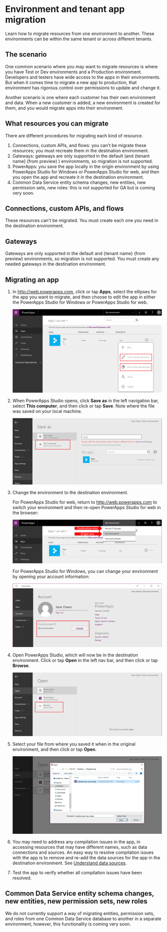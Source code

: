 <properties
	pageTitle="How to migrate PowerApps between environments and tenants | Microsoft PowerApps"
	description="How to migrate apps among environments and tenants"
	services=""
	suite="powerapps"
	documentationCenter="na"
	authors="RickSaling"
	manager="anneta"
	editor=""
	tags=""/>

<tags
   ms.service="powerapps"
   ms.devlang="na"
   ms.topic="article"
   ms.tgt_pltfrm="na"
   ms.workload="na"
   ms.date="10/30/2016"
   ms.author="ricksal;jamesol"/>

# Environment and tenant app migration
Learn how to migrate resources from one environment to another. These environments can be within the same tenant or across different tenants.

## The scenario
One common scenario where you may want to migrate resources is where you have Test or Dev environments and a Production environment. Developers and testers have wide access to the apps in their environments. But when it comes time to migrate a new app to production, that environment has rigorous control over permissions to update and change it.

Another scenario is one where each customer has their own environment and data. When a new customer is added, a new environment is created for them, and you would migrate apps into their environment.

## What resources you can migrate

There are different procedures for migrating each kind of resource.

1.	Connections, custom APIs, and flows: you can't be migrate these resources; you must recreate them in the destination environment.
2.  Gateways: gateways are only supported in the default (and {tenant name} (from preview) ) environments, so migration is not supported.
3.  PowerApps: you save the app locally in the origin environment by using PowerApps Studio for Windows or PowerApps Studio for web, and then you open the app and recreate it in the destination environment.
4.  Common Data Service entity schema changes, new entities, new permission sets, new roles: this is not supported for GA but is coming very soon.

##  Connections, custom APIs, and flows

These resources can't be migrated. You must create each one you need in the destination environment.

## Gateways

Gateways are only supported in the default and {tenant name} (from preview)  environments, so migration is not supported. You must create any needed gateways in the destination environment.

## Migrating an app

1. In http://web.powerapps.com, click or tap **Apps**, select the ellipses for the app you want to migrate, and then choose to edit the app in either the PowerApps Studio for Windows or PowerApps Studio for web.

	![](./media/environment-and-tenant-migration/select-app.png)

2. When PowerApps Studio opens, click **Save as** in the left navigation bar, select **This computer**, and then click or tap **Save**. Note where the file was saved on your local machine.

	![](./media/environment-and-tenant-migration/select-this-computer.png)

3. Change the environment to the destination environment.

	For PowerApps Studio for web, return to http://web.powerapps.com to switch your environment and then re-open PowerApps Studio for web in the browser:

	![](./media/environment-and-tenant-migration/select-new-env.png)

	For PowerApps Studio for Windows, you can change your environment by opening your account information:

	![](./media/environment-and-tenant-migration/select-new-env-studio.png)

4. Open PowerApps Studio, which will now be in the destination environment. Click or tap **Open** in the left nav bar, and then click or tap **Browse**.

	![](./media/environment-and-tenant-migration/open-app-updated.png)

5. Select your file from where you saved it when in the original environment, and then click or tap **Open**.

	![](./media/environment-and-tenant-migration/save-new-app-updated.png)

6. You may need to address any compilation issues in the app, in accessing resources that may have different names, such as data connections and sources. An easy way to resolve compilation issues with the app is to remove and re-add the data sources for the app in the destination environment. See [Understand data sources](working-with-data-sources.md).
7. Test the app to verify whether all compilation issues have been resolved.

## Common Data Service entity schema changes, new entities, new permission sets, new roles
We do not currently support a way of migrating entities, permission sets, and roles from one Common Data Service database to another in a separate environment; however, this functionality is coming very soon.

